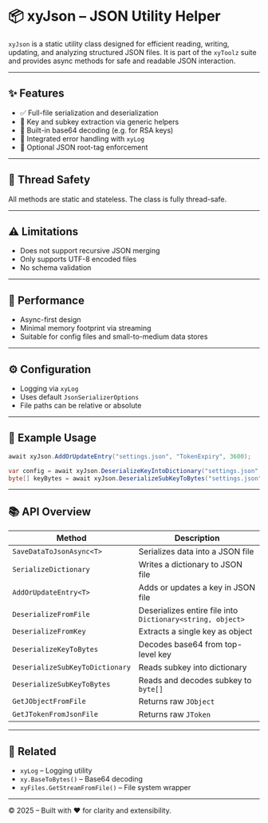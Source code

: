 # 📦 xyJson – JSON Utility Helper

`xyJson` is a static utility class designed for efficient reading, writing, updating, and analyzing structured JSON files. It is part of the `xyToolz` suite and provides async methods for safe and readable JSON interaction.

---

## ✨ Features

- ✅ Full-file serialization and deserialization
- 🔑 Key and subkey extraction via generic helpers
- 🔐 Built-in base64 decoding (e.g. for RSA keys)
- 🧪 Integrated error handling with `xyLog`
- 📁 Optional JSON root-tag enforcement

---

## 🧵 Thread Safety

All methods are static and stateless. The class is fully thread-safe.

---

## ⚠️ Limitations

- Does not support recursive JSON merging
- Only supports UTF-8 encoded files
- No schema validation

---

## 🚀 Performance

- Async-first design
- Minimal memory footprint via streaming
- Suitable for config files and small-to-medium data stores

---

## ⚙️ Configuration

- Logging via `xyLog`
- Uses default `JsonSerializerOptions`
- File paths can be relative or absolute

---

## 🧪 Example Usage

```csharp
await xyJson.AddOrUpdateEntry("settings.json", "TokenExpiry", 3600);

var config = await xyJson.DeserializeKeyIntoDictionary("settings.json", "JWT");
byte[] keyBytes = await xyJson.DeserializeSubKeyToBytes("settings.json", "Keys", "PrivateKey");
```

---

## 📚 API Overview

| Method | Description |
|--------|-------------|
| `SaveDataToJsonAsync<T>` | Serializes data into a JSON file |
| `SerializeDictionary` | Writes a dictionary to JSON file |
| `AddOrUpdateEntry<T>` | Adds or updates a key in JSON file |
| `DeserializeFromFile` | Deserializes entire file into `Dictionary<string, object>` |
| `DeserializeFromKey` | Extracts a single key as object |
| `DeserializeKeyToBytes` | Decodes base64 from top-level key |
| `DeserializeSubKeyToDictionary` | Reads subkey into dictionary |
| `DeserializeSubKeyToBytes` | Reads and decodes subkey to `byte[]` |
| `GetJObjectFromFile` | Returns raw `JObject` |
| `GetJTokenFromJsonFile` | Returns raw `JToken` |

---

## 🔗 Related

- `xyLog` – Logging utility
- `xy.BaseToBytes()` – Base64 decoding
- `xyFiles.GetStreamFromFile()` – File system wrapper

---

© 2025 – Built with ❤️ for clarity and extensibility.
